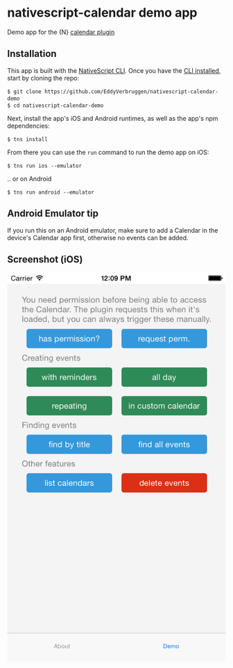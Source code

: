 # nativescript-calendar demo app

Demo app for the {N} [calendar plugin](https://www.npmjs.com/package/nativescript-calendar)

## Installation

This app is built with the [NativeScript CLI](https://github.com/NativeScript/nativescript-cli).
Once you have the [CLI installed](https://github.com/NativeScript/nativescript-cli#installation), start by cloning the repo:

```
$ git clone https://github.com/EddyVerbruggen/nativescript-calendar-demo
$ cd nativescript-calendar-demo
```

Next, install the app's iOS and Android runtimes, as well as the app's npm dependencies:

```
$ tns install
```

From there you can use the `run` command to run the demo app on iOS:

```
$ tns run ios --emulator
```

.. or on Android

```
$ tns run android --emulator
```


## Android Emulator tip
If you run this on an Android emulator, make sure to add a Calendar in the device's Calendar app first,
otherwise no events can be added.


## Screenshot (iOS)

![](screenshots/ios-demo.png)
